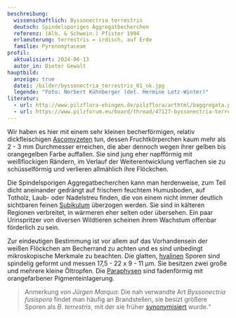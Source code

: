 ```yaml
---
beschreibung:
  wissenschaftlich: Byssonectria terrestris
  deutsch: Spindelsporiges Aggregatbecherchen
  referenz: (Alb. & Schwein.) Pfister 1994
  erlaeuterung: terrestris = irdisch, auf Erde
  familie: Pyrenomytaceae
profil:
  aktualisiert: 2024-06-13
  autor_in: Dieter Gewalt
hauptbild:
  anzeige: true
  datei: /bilder/byssonectria_terrestris_01_nk.jpg
  legende: "Foto: Norbert Kühnberger (det. Hermine Lotz-Winter)"
literatur:
  - url: http://www.pilzflora-ehingen.de/pilzflora/arthtml/baggregata.php
  - url: https://www.pilzforum.eu/board/thread/47127-byssonectria-terrestris/
---
```

Wir haben es hier mit einem sehr kleinen becherförmigen, relativ dickfleischigen [Ascomyzeten](Ascomyzeten "Glossar") tun, dessen Fruchtkörperchen kaum mehr als 2 - 3 mm Durchmesser erreichen, die aber dennoch wegen ihrer gelben bis orangegelben Farbe auffallen. Sie sind jung eher napfförmig mit weißflockigen Rändern, im Verlauf der Weiterentwicklung verflachen sie zu schüsselförmig und verlieren allmählich ihre Flöckchen.

Die Spindelsporigen Aggregatbecherchen kann man herdenweise, zum Teil dicht aneinander gedrängt auf frischem feuchtem Humusboden, auf Totholz, Laub- oder Nadelstreu finden, die von einem nicht immer deutlich sichtbaren feinen [Subikulum](Subikulum "Glossar") überzogen werden. Sie sind in kälteren Regionen verbreitet, in wärmeren eher selten oder übersehen. Ein paar Urinspritzer von diversen Wildtieren scheinen ihrem Wachstum offenbar förderlich zu sein.

Zur eindeutigen Bestimmung ist vor allem auf das Vorhandensein der weißen Flöckchen am Becherrand zu achten und es sind unbedingt mikroskopische Merkmale zu beachten. Die glatten, [hyalinen](hyalin "Sporen") Sporen sind spindelig geformt und messen 17,5 - 22 x 9 - 11 µm. Sie besitzen zwei große und mehrere kleine Öltropfen. Die [Paraphysen](Paraphyse "Glossar") sind fadenförmig mit orangefarbener Pigmenteinlagerung.

> Anmerkung von *Jürgen Marqua*:
> Die nah verwandte Art *Byssonectria fusispora* findet man häufig an Brandstellen, sie besizt größere Sporen als *B. terrestris*, mit der sie früher [synonymisiert](Synonym "Glossar") wurde.“